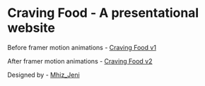 # Craving Food - A presentational website

Before framer motion animations - [Craving Food v1](https://craving-food-landing-page-v1.netlify.app/)

After framer motion animations - [Craving Food v2](https://craving-food-landing-page.vercel.app/)

Designed by - [Mhiz_Jeni](https://twitter.com/mhiz_jeni/status/1750132003834405058)
